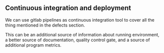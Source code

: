 ## Continuous integration and deployment

We can use gitlab pipelines as continuous integration tool to cover all the thing mentioned in the
defects section. 

This can be an additional source of information about running environment, a better source of documentation, 
quality control gate, and a source of additional program metrics.  
